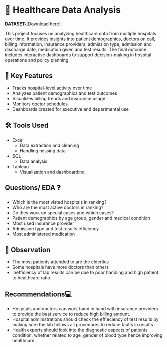 # 🏥 Healthcare Data Analysis

**DATASET:**[Download here]

This project focuses on analyzing healthcare data from multiple hospitals over time. It provides insights into patient demographics, doctors on call, billing information, insurance providers, admission type, admission and discharge date, medication given and test results. The final outcome includes interactive dashboards to support decision-making in hospital operations and policy planning.


## 📌 Key Features

- Tracks hospital-level activity over time
- Analyzes patient demographics and test outcomes
- Visualizes billing trends and insurance usage
- Monitors doctor schedules
- Dashboards created for executive and departmental use


## 🛠️ Tools Used

- Excel
  - Data extraction and cleaning
  - Handling missing data
- SQL
  - Data analysis
- Tableau
  - Visualization and dashboarding

## Questions/ EDA ❓

- Which is the most visted hospitals in ranking?
- Who are the most active doctors in ranking?
- Do they work on special cases and which cases?
- Patient demographics by age group, gender and medical condition
- Most used insurance provider
- Admission type and test results efficiency
- Most administered medication


## 📁 Observation
- The most patients attended to are the elderlies 
- Some hospitals have more doctors than others
- Inefficiency of lab results can be due to poor handling and high patient to healthcare ratio.
  

## Recommendations💻
- Hospitals and doctors can work hand in hand with insurance providers to provide the best service to reduce high billing amount. 
- Hospital administrations should check the effieciency of test results by making sure the lab follows all procedures to reduce faults in results.
- Health experts should look into the diagnostic aspects of patients condition, whether related to age, gender of blood type hence improving healthcare
  

